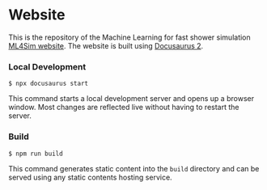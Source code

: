 # Website

This is the repository of the Machine Learning for fast shower simulation [ML4Sim website](https://g4fastsim.web.cern.ch). 
The website is built using [Docusaurus 2](https://docusaurus.io/).

### Local Development

```
$ npx docusaurus start
```

This command starts a local development server and opens up a browser window. Most changes are reflected live without having to restart the server.

### Build

```
$ npm run build
```

This command generates static content into the `build` directory and can be served using any static contents hosting service.
